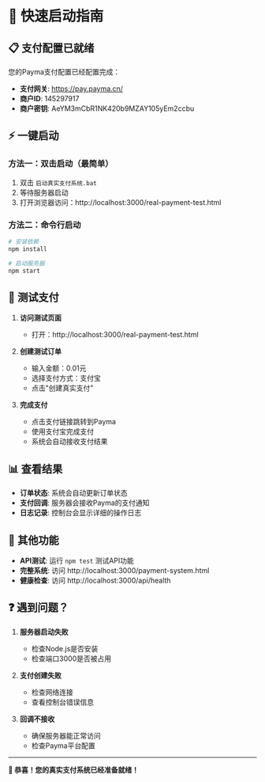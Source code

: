 # 🚀 快速启动指南

## 📋 支付配置已就绪

您的Payma支付配置已经配置完成：
- **支付网关**: https://pay.payma.cn/
- **商户ID**: 145297917
- **商户密钥**: AeYM3mCbR1NK420b9MZAY105yEm2ccbu

## ⚡ 一键启动

### 方法一：双击启动（最简单）
1. 双击 `启动真实支付系统.bat`
2. 等待服务器启动
3. 打开浏览器访问：http://localhost:3000/real-payment-test.html

### 方法二：命令行启动
```bash
# 安装依赖
npm install

# 启动服务器
npm start
```

## 🧪 测试支付

1. **访问测试页面**
   - 打开：http://localhost:3000/real-payment-test.html

2. **创建测试订单**
   - 输入金额：0.01元
   - 选择支付方式：支付宝
   - 点击"创建真实支付"

3. **完成支付**
   - 点击支付链接跳转到Payma
   - 使用支付宝完成支付
   - 系统会自动接收支付结果

## 📊 查看结果

- **订单状态**: 系统会自动更新订单状态
- **支付回调**: 服务器会接收Payma的支付通知
- **日志记录**: 控制台会显示详细的操作日志

## 🔧 其他功能

- **API测试**: 运行 `npm test` 测试API功能
- **完整系统**: 访问 http://localhost:3000/payment-system.html
- **健康检查**: 访问 http://localhost:3000/api/health

## ❓ 遇到问题？

1. **服务器启动失败**
   - 检查Node.js是否安装
   - 检查端口3000是否被占用

2. **支付创建失败**
   - 检查网络连接
   - 查看控制台错误信息

3. **回调不接收**
   - 确保服务器能正常访问
   - 检查Payma平台配置

---

**🎉 恭喜！您的真实支付系统已经准备就绪！** 